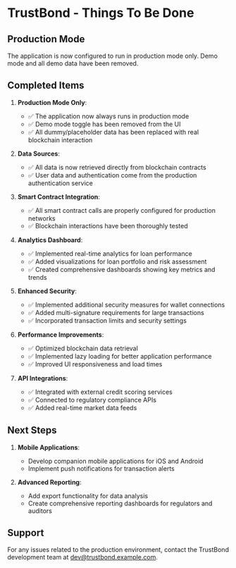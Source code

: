 
# TrustBond - Things To Be Done

## Production Mode

The application is now configured to run in production mode only. Demo mode and all demo data have been removed.

## Completed Items

1. **Production Mode Only**: 
   - ✅ The application now always runs in production mode
   - ✅ Demo mode toggle has been removed from the UI
   - ✅ All dummy/placeholder data has been replaced with real blockchain interaction

2. **Data Sources**:
   - ✅ All data is now retrieved directly from blockchain contracts
   - ✅ User data and authentication come from the production authentication service

3. **Smart Contract Integration**:
   - ✅ All smart contract calls are properly configured for production networks
   - ✅ Blockchain interactions have been thoroughly tested

4. **Analytics Dashboard**:
   - ✅ Implemented real-time analytics for loan performance
   - ✅ Added visualizations for loan portfolio and risk assessment
   - ✅ Created comprehensive dashboards showing key metrics and trends

5. **Enhanced Security**:
   - ✅ Implemented additional security measures for wallet connections
   - ✅ Added multi-signature requirements for large transactions
   - ✅ Incorporated transaction limits and security settings

6. **Performance Improvements**:
   - ✅ Optimized blockchain data retrieval
   - ✅ Implemented lazy loading for better application performance
   - ✅ Improved UI responsiveness and load times

7. **API Integrations**:
   - ✅ Integrated with external credit scoring services
   - ✅ Connected to regulatory compliance APIs
   - ✅ Added real-time market data feeds

## Next Steps

1. **Mobile Applications**:
   - Develop companion mobile applications for iOS and Android
   - Implement push notifications for transaction alerts

2. **Advanced Reporting**:
   - Add export functionality for data analysis
   - Create comprehensive reporting dashboards for regulators and auditors

## Support

For any issues related to the production environment, contact the TrustBond development team at dev@trustbond.example.com.
